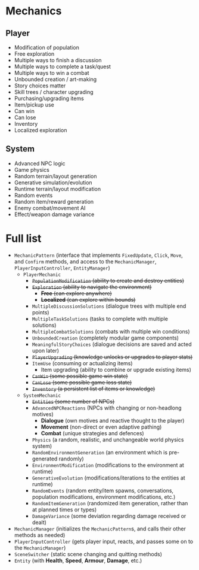 # Mechanics



## Player

- Modification of population
- Free exploration
- Multiple ways to finish a discussion
- Multiple ways to complete a task/quest
- Multiple ways to win a combat
- Unbounded creation / art-making
- Story choices matter
- Skill trees / character upgrading
- Purchasing/upgrading items
- Item/pickup use
- Can win
- Can lose
- Inventory
- Localized exploration



## System
- Advanced NPC logic
- Game physics
- Random terrain/layout generation
- Generative simulation/evolution
- Runtime terrain/layout modification
- Random events
- Random item/reward generation
- Enemy combat/movement AI
- Effect/weapon damage variance



# Full list

- `MechanicPattern` (interface that implements `FixedUpdate`, `Click`, `Move`, and `Confirm` methods, and access to the `MechanicManager`, `PlayerInputController`, `EntityManager`)
  - `PlayerMechanic`
    - ~~`PopulationModification` (ability to create and destroy entities)~~
    - ~~`Exploration` (ability to navigate the environment)~~
      - ~~**Free** (can explore anywhere)~~
      - ~~**Localized** (can explore within bounds)~~
    - `MultipleDiscussionSolutions` (dialogue trees with multiple end points)
    - `MultipleTaskSolutions` (tasks to complete with multiple solutions)
    - `MultipleCombatSolutions` (combats with multiple win conditions)
    - `UnboundedCreation` (completely modular game components)
    - `MeaningfulStoryChoices` (dialogue decisions are saved and acted upon later)
    - ~~`PlayerUpgrading` (knowledge unlocks or upgrades to player stats)~~
    - `ItemUse` (consuming or actualizing items)
      - Item upgrading (ability to combine or upgrade existing items)
    - ~~`CanWin` (some possible game win state)~~
    - ~~`CanLose` (some possible game loss state)~~
    - ~~`Inventory` (a persistent list of items or knowledge)~~
  - `SystemMechanic`
    - ~~`Entities` (some number of NPCs)~~
    - `AdvancedNPCReactions` (NPCs with changing or non-headlong motives)
      - **Dialogue** (own motives and reactive thought to the player)
      - **Movement** (non-direct or even adaptive pathing)
      - **Combat** (unique strategies and defences)
    - `Physics` (a random, realistic, and unchangeable world physics system)
    - `RandomEnvironmentGeneration` (an environment which is pre-generated randomly)
    - `EnvironmentModification` (modifications to the environment at runtime)
    - `GenerativeEvolution` (modifications/iterations to the entities at runtime)
    - `RandomEvents` (random entity/item spawns, conversations, population modifications, environment modifications, etc.)
    - `RandomItemGeneration` (randomized item generation, rather than at planned times or types)
    - `DamageVariance` (some deviation regarding damage received or dealt)
- `MechanicManager` (initializes the `MechanicPattern`s, and calls their other methods as needed)
- `PlayerInputController` (gets player input, reacts, and passes some on to the `MechanicManager`)
- `SceneSwitcher` (static scene changing and quitting methods)
- `Entity` (with **Health**, **Speed**, **Armour**, **Damage**, etc.)